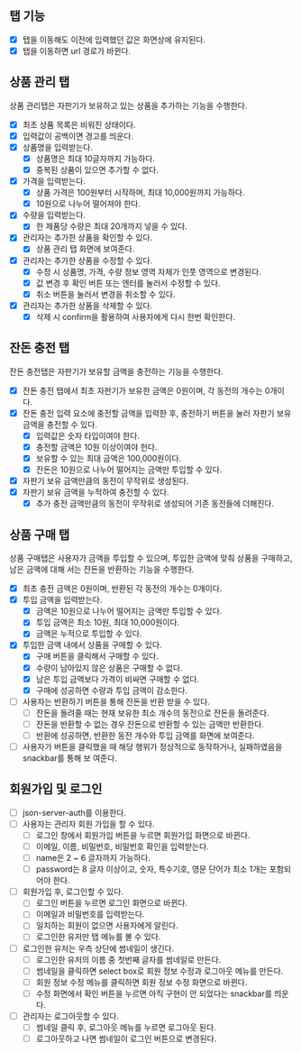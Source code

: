 ## 탭 기능

- [x] 탭을 이동해도 이전에 입력했던 값은 화면상에 유지된다.
- [x] 탭을 이동하면 url 경로가 바뀐다.

## 상품 관리 탭

상품 관리탭은 자판기가 보유하고 있는 상품을 추가하는 기능을 수행한다.

- [x] 최초 상품 목록은 비워진 상태이다.
- [x] 입력값이 공백이면 경고를 띄운다.
- [x] 상품명을 입력받는다.
  - [x] 상품명은 최대 10글자까지 가능하다.
  - [x] 중복된 상품이 있으면 추가할 수 없다.
- [x] 가격을 입력받는다.
  - [x] 상품 가격은 100원부터 시작하며, 최대 10,000원까지 가능하다.
  - [x] 10원으로 나누어 떨어져야 한다.
- [x] 수량을 입력받는다.
  - [x] 한 제품당 수량은 최대 20개까지 넣을 수 있다.
- [x] 관리자는 추가한 상품을 확인할 수 있다.
  - [x] 상품 관리 탭 화면에 보여준다.
- [x] 관리자는 추가한 상품을 수정할 수 있다.
  - [x] 수정 시 상품명, 가격, 수량 정보 영역 자체가 인풋 영역으로 변경된다.
  - [x] 값 변경 후 확인 버튼 또는 엔터를 눌러서 수정할 수 있다.
  - [x] 취소 버튼을 눌러서 변경을 취소할 수 있다.
- [x] 관리자는 추가한 상품을 삭제할 수 있다.
  - [x] 삭제 시 confirm을 활용하여 사용자에게 다시 한번 확인한다.

## 잔돈 충전 탭

잔돈 충전탭은 자판기가 보유할 금액을 충전하는 기능을 수행한다.

- [x] 잔돈 충전 탭에서 최초 자판기가 보유한 금액은 0원이며, 각 동전의 개수는 0개이다.
- [x] 잔돈 충전 입력 요소에 충전할 금액을 입력한 후, 충전하기 버튼을 눌러 자판기 보유 금액을 충전할
      수 있다.
  - [x] 입력값은 숫자 타입이여야 한다.
  - [x] 충전할 금액은 10원 이상이여야 헌다.
  - [x] 보유할 수 있는 최대 금액은 100,000원이다.
  - [x] 잔돈은 10원으로 나누어 떨어지는 금액만 투입할 수 있다.
- [x] 자판기 보유 금액만큼의 동전이 무작위로 생성된다.
- [x] 자판기 보유 금액을 누적하여 충전할 수 있다.
  - [x] 추가 충전 금액만큼의 동전이 무작위로 생성되어 기존 동전들에 더해진다.

## 상품 구매 탭

상품 구매탭은 사용자가 금액을 투입할 수 있으며, 투입한 금액에 맞춰 상품을 구매하고, 남은 금액에 대해
서는 잔돈을 반환하는 기능을 수행한다.

- [x] 최초 충전 금액은 0원이며, 반환된 각 동전의 개수는 0개이다.
- [x] 투입 금액을 입력받는다.
  - [x] 금액은 10원으로 나누어 떨어지는 금액만 투입할 수 있다.
  - [x] 투입 금액은 최소 10원, 최대 10,000원이다.
  - [x] 금액은 누적으로 투입할 수 있다.
- [x] 투입한 금액 내에서 상품을 구매할 수 있다.
  - [x] 구매 버튼을 클릭해서 구매할 수 있다.
  - [x] 수량이 남아있지 않은 상품은 구매할 수 없다.
  - [x] 남은 투입 금액보다 가격이 비싸면 구매할 수 없다.
  - [x] 구매에 성공하면 수량과 투입 금액이 감소한다.
- [ ] 사용자는 반환하기 버튼을 통해 잔돈을 반환 받을 수 있다.
  - [ ] 잔돈을 돌려줄 때는 현재 보유한 최소 개수의 동전으로 잔돈을 돌려준다.
  - [ ] 잔돈을 반환할 수 없는 경우 잔돈으로 반환할 수 있는 금액만 반환한다.
  - [ ] 반환에 성공하면, 반환한 동전 개수와 투입 금액를 화면에 보여준다.
- [ ] 사용자가 버튼을 클릭했을 때 해당 행위가 정상적으로 동작하거나, 실패하였음을 snackbar를 통해 보
      여준다.

## 회원가입 및 로그인

- [ ] json-server-auth를 이용한다.
- [ ] 사용자는 관리자 회원 가입을 할 수 있다.
  - [ ] 로그인 창에서 회원가입 버튼을 누르면 회원가입 화면으로 바뀐다.
  - [ ] 이메일, 이름, 비밀번호, 비밀번호 확인을 입력받는다.
  - [ ] name은 2 ~ 6 글자까지 가능하다.
  - [ ] password는 8 글자 이상이고, 숫자, 특수기호, 영문 단어가 최소 1개는 포함되어야 한다.
- [ ] 회원가입 후, 로그인할 수 있다.
  - [ ] 로그인 버튼을 누르면 로그인 화면으로 바뀐다.
  - [ ] 이메일과 비밀번호를 입력받는다.
  - [ ] 일치하는 회원이 없으면 사용자에게 알린다.
  - [ ] 로그인한 유저만 탭 메뉴를 볼 수 있다.
- [ ] 로그인한 유저는 우측 상단에 썸네일이 생긴다.
  - [ ] 로그인한 유저의 이름 중 첫번째 글자를 썸네일로 만든다.
  - [ ] 썸네일을 클릭하면 select box로 회원 정보 수정과 로그아웃 메뉴를 만든다.
  - [ ] 회원 정보 수정 메뉴를 클릭하면 회원 정보 수정 화면으로 바뀐다.
  - [ ] 수정 화면에서 확인 버튼을 누르면 아직 구현이 안 되었다는 snackbar를 띄운다.
- [ ] 관리자는 로그아웃할 수 있다.
  - [ ] 썸네일 클릭 후, 로그아웃 메뉴를 누르면 로그아웃 된다.
  - [ ] 로그아웃하고 나면 썸네일이 로그인 버튼으로 변경된다.
